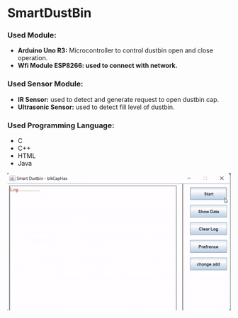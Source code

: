 # SmartDustBin

### Used Module:
<div>
  <ul>
    <li><b>Arduino Uno R3:</b> Microcontroller to control dustbin open and close operation.</li>
    <li><b>Wfi Module ESP8266: used to connect with network.</b></li>
  </ul>
</div>

### Used Sensor Module:
<div>
  <ul>
    <li><b>IR Sensor:</b> used to detect and generate request to open dustbin cap.</li>
    <li><b>Ultrasonic Sensor:</b> used to detect fill level of dustbin.</li>
  </ul>
</div>

### Used Programming Language:
<div>
  <ul>
    <li>C</li>
    <li>C++</li>
    <li>HTML</li>
    <li>Java</li>
  </ul>
</div>

![Alt Text](https://github.com/nrajpoot1146/SmartDustBin/blob/38ad40d965c8b88cc5a61f90940190d92a86bcd7/smartdust/preview.gif)
